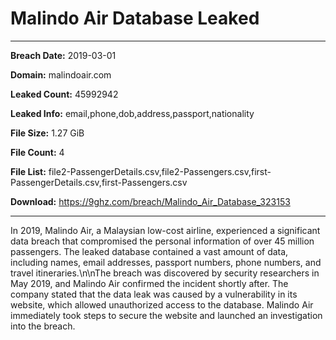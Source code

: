 # Malindo Air Database Leaked

------------
**Breach Date:** 2019-03-01

**Domain:** malindoair.com

**Leaked Count:** 45992942

**Leaked Info:** email,phone,dob,address,passport,nationality

**File Size:** 1.27 GiB

**File Count:** 4

**File List:** file2-PassengerDetails.csv,file2-Passengers.csv,first-PassengerDetails.csv,first-Passengers.csv

**Download:** https://9ghz.com/breach/Malindo_Air_Database_323153

------------
In 2019, Malindo Air, a Malaysian low-cost airline, experienced a significant data breach that compromised the personal information of over 45 million passengers. The leaked database contained a vast amount of data, including names, email addresses, passport numbers, phone numbers, and travel itineraries.\n\nThe breach was discovered by security researchers in May 2019, and Malindo Air confirmed the incident shortly after. The company stated that the data leak was caused by a vulnerability in its website, which allowed unauthorized access to the database. Malindo Air immediately took steps to secure the website and launched an investigation into the breach.
